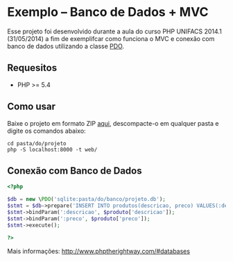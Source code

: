 Exemplo – Banco de Dados + MVC
==============================

Esse projeto foi desenvolvido durante a aula do curso PHP UNIFACS 2014.1 (31/05/2014) a fim de exemplifcar como funciona o MVC e conexão com banco de dados utilizando a classe [PDO](http://www.php.net/manual/pt_BR/class.pdo.php).

Requesitos
----------
* PHP >= 5.4

Como usar
---------
Baixe o projeto em formato ZIP [aqui](https://github.com/jonataa/exemplo-conexao-banco-dados-php/archive/master.zip), descompacte-o em qualquer pasta e digite os comandos abaixo:
```shell
cd pasta/do/projeto
php -S localhost:8000 -t web/
```

Conexão com Banco de Dados
--------------------------
```php
<?php

$db = new \PDO('sqlite:pasta/do/banco/projeto.db');
$stmt = $db->prepare('INSERT INTO produtos(descricao, preco) VALUES(:descricao, :preco);');
$stmt->bindParam(':descricao', $produto['descricao']);
$stmt->bindParam(':preco', $produto['preco']);
$stmt->execute();

?>
```
Mais informações: http://www.phptherightway.com/#databases
